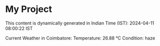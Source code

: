 # My Project

This content is dynamically generated in Indian Time (IST): 2024-04-11 08:00:22 IST


Current Weather in Coimbatore:
Temperature: 26.88 °C
Condition: haze
